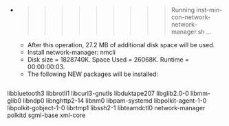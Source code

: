 * >>>>>>>>> Running inst-min-con-network-network-manager.sh ...
  * After this operation, 27.2 MB of additional disk space will be used.
  * Install network-manager: nmcli
  * Disk size = 1828740K. Space Used = 26068K. Runtime = 00:00:00:03.
  * The following NEW packages will be installed:
  ```bash
libbluetooth3 libbrotli1 libcurl3-gnutls libduktape207 libglib2.0-0
libmm-glib0 libndp0 libnghttp2-14 libnm0 libpam-systemd
libpolkit-agent-1-0 libpolkit-gobject-1-0 librtmp1 libssh2-1 libteamdctl0
network-manager polkitd sgml-base xml-core
  ```
